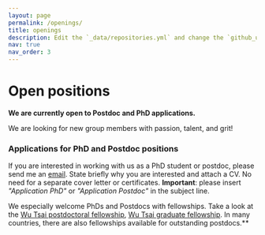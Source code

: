 ```yaml
---
layout: page
permalink: /openings/
title: openings
description: Edit the `_data/repositories.yml` and change the `github_users` and `github_repos` lists to include your own GitHub profile and repositories.
nav: true
nav_order: 3
---
```


# Open positions

**We are currently open to Postdoc and PhD applications.**

We are looking for new group members with passion, talent, and grit!

### Applications for PhD and Postdoc positions
If you are interested in working with us as a PhD student or postdoc, please send me an [email](mailto:shreya.saxena@yale.edu). State briefly why you are interested and attach a CV. No need for a separate cover letter or certificates. **Important**: please insert _"Application PhD"_ or _"Application Postdoc"_ in the subject line. 

We especially welcome PhDs and Postdocs with fellowships. Take a look at the [Wu Tsai postdoctoral fellowship](https://wti.yale.edu/initiatives/postdoctoral), [Wu Tsai graduate fellowship](https://wti.yale.edu/initiatives/graduate). In many countries, there are also fellowships available for outstanding postdocs.**

<!-- <figure>
<img src="{{ site.url }}{{ site.baseurl }}/images/picpic/Gallery/DSC_0696.jpg" width="95%">
</figure>
 -->
